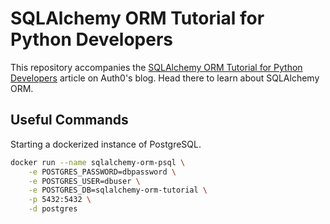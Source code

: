 # SQLAlchemy ORM Tutorial for Python Developers

This repository accompanies the [SQLAlchemy ORM Tutorial for Python Developers](https://auth0.com/blog/sqlalchemy-orm-tutorial-for-python-developers)
article on Auth0's blog. Head there to learn about SQLAlchemy ORM.

## Useful Commands

Starting a dockerized instance of PostgreSQL.

```bash
docker run --name sqlalchemy-orm-psql \
    -e POSTGRES_PASSWORD=dbpassword \
    -e POSTGRES_USER=dbuser \
    -e POSTGRES_DB=sqlalchemy-orm-tutorial \
    -p 5432:5432 \
    -d postgres
```